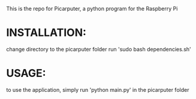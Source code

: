 This is the repo for Picarputer, a python program for the Raspberry Pi

# INSTALLATION:
change directory to the picarputer folder
run 'sudo bash dependencies.sh'

# USAGE:
to use the application, simply run
'python main.py' in the picarputer folder
